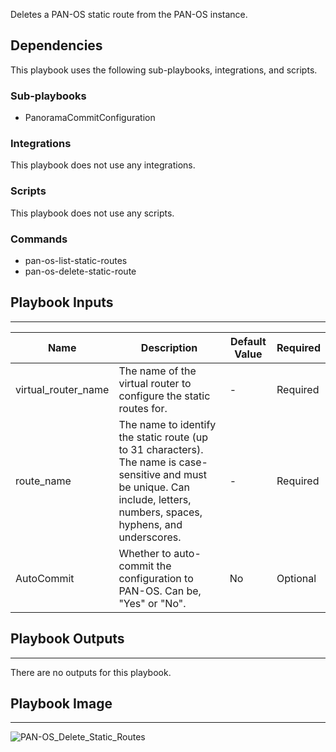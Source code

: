 Deletes a PAN-OS static route from the PAN-OS instance.

## Dependencies
This playbook uses the following sub-playbooks, integrations, and scripts.

### Sub-playbooks
* PanoramaCommitConfiguration

### Integrations
This playbook does not use any integrations.

### Scripts
This playbook does not use any scripts.

### Commands
* pan-os-list-static-routes
* pan-os-delete-static-route

## Playbook Inputs
---

| **Name** | **Description** | **Default Value** | **Required** |
| --- | --- | --- | --- | 
| virtual_router_name | The name of the virtual router to configure the static routes for. | - | Required |
| route_name | The name to identify the static route (up to 31 characters). The name is case-sensitive and must be unique. Can include, letters, numbers, spaces, hyphens, and underscores. | - |Required |
| AutoCommit | Whether to auto-commit the configuration to PAN-OS. Can be, "Yes" or "No". | No |Optional |

## Playbook Outputs
---
There are no outputs for this playbook.

## Playbook Image
---
![PAN-OS_Delete_Static_Routes](../../doc_files/PAN-OS_Delete_Static_Routes.png/n)

